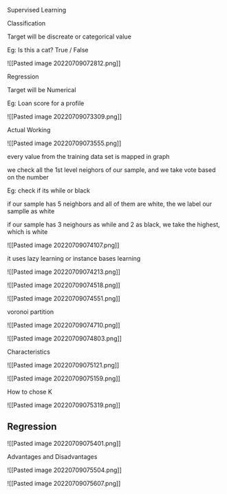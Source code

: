 Supervised Learning

Classification

Target will be discreate or categorical value

Eg: Is this a cat? True / False

![[Pasted image 20220709072812.png]]

Regression

Target will be Numerical 

Eg: Loan score for a profile

![[Pasted image 20220709073309.png]]


Actual Working

![[Pasted image 20220709073555.png]]

every value from the training data set is mapped in graph

we check all the 1st level neighors of our sample, and we take vote based on the number

Eg: check if its while or black

if our sample has 5 neighbors and all of them are white, the we label our samplle as white

if our sample has 3 neighours as while and 2 as black, we take the highest, which is white

![[Pasted image 20220709074107.png]]


it uses lazy learning or instance bases learning

![[Pasted image 20220709074213.png]]

![[Pasted image 20220709074518.png]]

![[Pasted image 20220709074551.png]]

voronoi partition

![[Pasted image 20220709074710.png]]

![[Pasted image 20220709074803.png]]

Characteristics

![[Pasted image 20220709075121.png]]

![[Pasted image 20220709075159.png]]

How to chose K

![[Pasted image 20220709075319.png]]

## Regression

![[Pasted image 20220709075401.png]]

Advantages and Disadvantages

![[Pasted image 20220709075504.png]]

![[Pasted image 20220709075607.png]]

